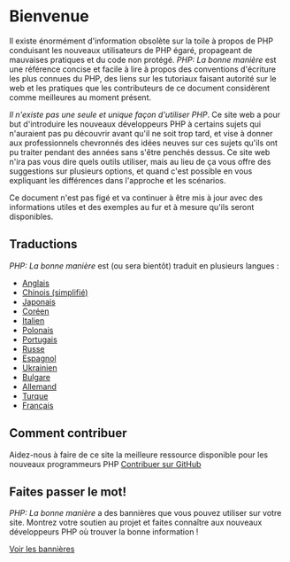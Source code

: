 # Bienvenue

Il existe énormément d'information obsolète sur la toile à propos de PHP conduisant
les nouveaux utilisateurs de PHP égaré, propageant de mauvaises pratiques et du code non protégé.
_PHP: La bonne manière_ est une référence concise et facile à lire à propos des conventions d'écriture
les plus connues du PHP, des liens sur les tutoriaux faisant autorité sur le web et les pratiques que les contributeurs
de ce document considèrent comme meilleures au moment présent.

_Il n'existe pas une seule et unique façon d'utiliser PHP_. Ce site web a pour but d'introduire
les nouveaux développeurs PHP à certains sujets qui n'auraient pas pu découvrir avant qu'il ne soit trop tard, et vise
à donner aux professionnels chevronnés des idées neuves sur ces sujets qu'ils ont pu traiter pendant des années sans
s'être penchés dessus. Ce site web n'ira pas vous dire quels outils utiliser, mais au lieu de ça vous offre
des suggestions sur plusieurs options, et quand c'est possible en vous expliquant les différences dans l'approche et
les scénarios.

Ce document n'est pas figé et va continuer à être mis à jour avec des informations utiles et des exemples au fur et à
mesure qu'ils seront disponibles.

## Traductions

_PHP: La bonne manière_ est (ou sera bientôt) traduit en plusieurs langues :

* [Anglais](http://www.phptherightway.com)
* [Chinois (simplifié)](http://wulijun.github.com/php-the-right-way)
* [Japonais](http://ja.phptherightway.com)
* [Coréen](http://wafe.github.io/php-the-right-way/)
* [Italien](http://it.phptherightway.com/)
* [Polonais](http://pl.phptherightway.com/)
* [Portugais](http://br.phptherightway.com/)
* [Russe](http://getjump.github.io/ru-php-the-right-way)
* [Espagnol](http://lamaneracorrecta.php.org.ve)
* [Ukrainien](http://iflista.github.com/php-the-right-way/)
* [Bulgare](http://bg.phptherightway.com/)
* [Allemand](http://rwetzlmayr.github.io/php-the-right-way/)
* [Turque](http://hkulekci.github.io/php-the-right-way/)
* [Français](http://eilgin.github.io/php-the-right-way/)

## Comment contribuer

Aidez-nous à faire de ce site la meilleure ressource disponible
pour les nouveaux programmeurs PHP [Contribuer sur GitHub][1]

## Faites passer le mot!

_PHP: La bonne manière_ a des bannières que vous pouvez utiliser sur votre site. Montrez votre soutien au projet et
faites connaître aux nouveaux développeurs PHP où trouver la bonne information !

[Voir les bannières][2]

[1]: https://github.com/codeguy/php-the-right-way/tree/gh-pages
[2]: /php-the-right-way/banners.html
